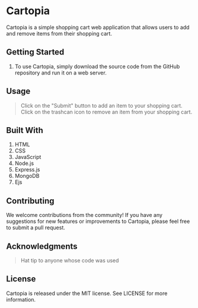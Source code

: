 # Cartopia
Cartopia is a simple shopping cart web application that allows users to add and remove items from their shopping cart.

## Getting Started
1. To use Cartopia, simply download the source code from the GitHub repository and run it on a web server.

## Usage
>Click on the "Submit" button to add an item to your shopping cart.
>Click on the trashcan icon to remove an item from your shopping cart.
## Built With
1. HTML
2. CSS
3. JavaScript
4. Node.js
5. Express.js
6. MongoDB
7. Ejs
## Contributing
We welcome contributions from the community! If you have any suggestions for new features or improvements to Cartopia, please feel free to submit a pull request.

## Acknowledgments
>Hat tip to anyone whose code was used

## License
Cartopia is released under the MIT license. See LICENSE for more information.
